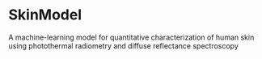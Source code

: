 # SkinModel

A machine-learning model for quantitative characterization of human skin using photothermal radiometry and diffuse reflectance spectroscopy
